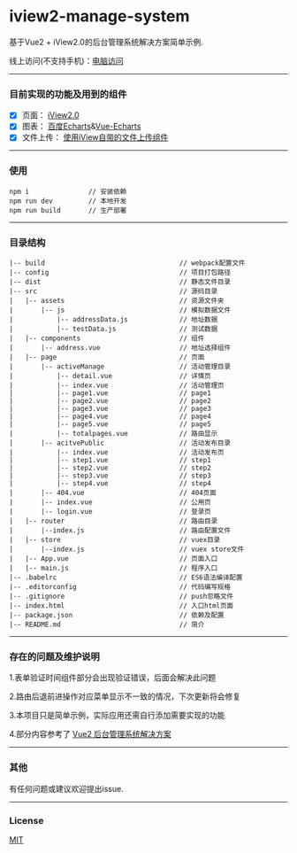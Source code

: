 # iview2-manage-system

基于Vue2 + iView2.0的后台管理系统解决方案简单示例.

线上访问(不支持手机)：[电脑访问](https://leega0.github.io/iview2-management-system/dist/)

--------------
### 目前实现的功能及用到的组件
- [x] 页面： [iView2.0](https://github.com/iview/iview)
- [x] 图表： [百度Echarts](http://echarts.baidu.com)&[Vue-Echarts](https://github.com/xlsdg/vue-echarts-v3)
- [x] 文件上传： [使用iView自带的文件上传组件](https://www.iviewui.com/components/upload)

--------------

### 使用
```
npm i               // 安装依赖
npm run dev         // 本地开发
npm run build       // 生产部署
```
--------------

### 目录结构
	|-- build                                  // webpack配置文件
	|-- config                                 // 项目打包路径
	|-- dist                                   // 静态文件目录
	|-- src      							   // 源码目录
	|	|-- assets							   // 资源文件夹
	|		|-- js							   // 模拟数据文件
	|           |-- addressData.js             // 地址数据
	|           |-- testData.js 			   // 测试数据
	|   |-- components                         // 组件
	|       |-- address.vue                    // 地址选择组件
    |   |-- page  							   // 页面
    |		|-- activeManage 				   // 活动管理目录
    |  			|-- detail.vue 				   // 详情页
    |  			|-- index.vue 				   // 活动管理页
    |  			|-- page1.vue 				   // page1
    |  			|-- page2.vue 				   // page2
    |  			|-- page3.vue 				   // page3
    |  			|-- page4.vue 				   // page4
    |  			|-- page5.vue 				   // page5
    |  			|-- totalpages.vue 			   // 路由显示
    |		|-- acitvePublic 				   // 活动发布目录
    |			|-- index.vue  				   // 活动发布页
    |			|-- step1.vue  				   // step1
    |			|-- step2.vue  				   // step2
    |			|-- step3.vue  				   // step3
    |			|-- step4.vue  				   // step4
    |		|-- 404.vue   					   // 404页面
	|		|-- index.vue  					   // 公用页
	|		|-- login.vue 					   // 登录页
    |	|-- router   						   // 路由目录
    |		|--index.js						   // 路由配置文件
    |	|-- store  							   // vuex目录
    |		|--index.js						   // vuex store文件
	|   |-- App.vue                            // 页面入口
	|   |-- main.js                            // 程序入口
	|-- .babelrc                               // ES6语法编译配置
	|-- .editorconfig                          // 代码编写规格
	|-- .gitignore                             // push忽略文件
	|-- index.html                             // 入口html页面
	|-- package.json                           // 依赖及配置
	|-- README.md                              // 简介
	

----------------

### 存在的问题及维护说明
1.表单验证时间组件部分会出现验证错误，后面会解决此问题

2.路由后退前进操作对应菜单显示不一致的情况，下次更新将会修复

3.本项目只是简单示例，实际应用还需自行添加需要实现的功能

4.部分内容参考了 [Vue2 后台管理系统解决方案](https://github.com/vanishcode/iview2-management-system)

---------------

### 其他
有任何问题或建议欢迎提出issue.

---------------

### License
[MIT](https://opensource.org/licenses/MIT)